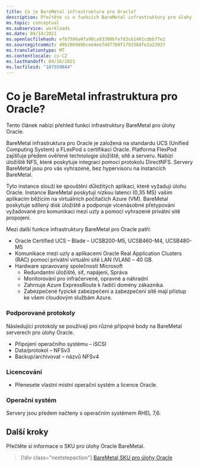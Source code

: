 ```yaml
---
title: Co je BareMetal infrastruktura pro Oracle?
description: Přečtěte si o funkcích BareMetal infrastruktury pro úlohy Oracle.
ms.topic: conceptual
ms.subservice: workloads
ms.date: 04/14/2021
ms.openlocfilehash: efb7506a0fa98ca93390bfe7d3cb1401cdbb77e2
ms.sourcegitcommit: 49b2069d9bcee4ee7dd77b9f1791588fe2a23937
ms.translationtype: MT
ms.contentlocale: cs-CZ
ms.lasthandoff: 04/16/2021
ms.locfileid: "107559044"
---
```

# <a name="what-is-baremetal-infrastructure-for-oracle"></a>Co je BareMetal infrastruktura pro Oracle?

Tento článek nabízí přehled funkcí infrastruktury BareMetal pro úlohy Oracle.

BareMetal infrastruktura pro Oracle je založená na standardu UCS (Unified Computing System) a FLexPod s certifikací Oracle. Platforma FlexPod zajišťuje předem ověřené technologie úložiště, sítě a serveru. Nabízí úložiště NFS, které poskytuje integraci pomocí protokolu DirectNFS. Servery BareMetal jsou pro vás vyhrazené, bez hypervisoru na instancích BareMetal. 

Tyto instance slouží ke spouštění důležitých aplikací, které vyžadují úlohu Oracle. Instance BareMetal poskytují nízkou latenci (0,35 MS) vašim aplikacím běžícím na virtuálních počítačích Azure (VM). BareMetal poskytuje sdílený disk úložiště a podporuje vícenásobné přetypování vyžadované pro komunikaci mezi uzly a pomocí vyhrazené privátní sítě propojení. 

Mezi další funkce infrastruktury BareMetal pro Oracle patří:

- Oracle Certified UCS – Blade – UCSB200-M5, UCSB460-M4, UCSB480-M5
- Komunikace mezi uzly a aplikacemi Oracle Real Application Clusters (RAC) pomocí privátní virtuální sítě LAN (VLAN) – 40 GB.
- Hardware spravovaný společností Microsoft
  - Redundantní úložiště, síť, napájení, Správa
  - Monitorování pro infračervené, opravné a náhradní
  - Zahrnuje Azure ExpressRoute k řadiči domény zákazníka.
  - Zabezpečené fyzické zabezpečení a zabezpečení sítě mají přístup ke všem cloudovým službám Azure.

### <a name="supported-protocols"></a>Podporované protokoly

Následující protokoly se používají pro různé přípojné body na BareMetal serverech pro úlohy Oracle.

- Připojení operačního systému – iSCSI
- Data/protokol – NFSv3
- Backup/archivovat – názvů NFSv4

### <a name="licensing"></a>Licencování

- Přenesete vlastní místní operační systém a licence Oracle.

### <a name="operating-system"></a>Operační systém

Servery jsou předem načteny s operačním systémem RHEL 7,6.

## <a name="next-steps"></a>Další kroky

Přečtěte si informace o SKU pro úlohy Oracle BareMetal.

> [!div class="nextstepaction"]
> [BareMetal SKU pro úlohy Oracle](oracle-baremetal-skus.md)
